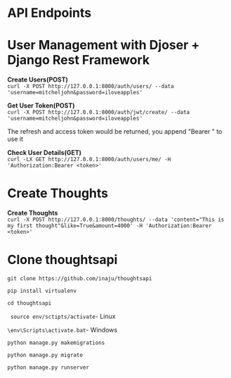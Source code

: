 # API Endpoints

# User Management with Djoser + Django Rest Framework
**Create Users(POST)** <br />
```curl -X POST http://127.0.0.1:8000/auth/users/ --data 'username=mitcheljohn&password=iloveapples' ```

**Get User Token(POST)** <br /> 
```curl -X POST http://127.0.0.1:8000/auth/jwt/create/ --data 'username=mitcheljohn&password=iloveapples'```

The refresh and access token would be returned, you append "Bearer <token>" to use it

**Check User Details(GET)** <br />
```curl -LX GET http://127.0.0.1:8000/auth/users/me/ -H 'Authorization:Bearer <token>' ```


# Create Thoughts
**Create Thoughts** <br />
``` curl -X POST http://127.0.0.1:8000/thoughts/ --data 'content="This is my first thought"&like=True&amount=4000' -H 'Authorization:Bearer <token>' ```


# Clone thoughtsapi
```git clone https://github.com/inaju/thoughtsapi```

``` pip install virtualenv ```

``` cd thoughtsapi ```

``` source env/sctipts/activate```- Linux

``` \env\Scripts\activate.bat ```- Windows

``` python manage.py makemigrations ```

``` python manage.py migrate ```

``` python manage.py runserver ```




